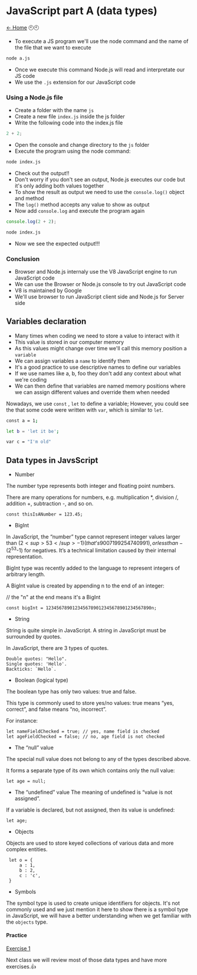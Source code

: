 # JavaScript part A (data types)

[<- Home](README.md)
🕙🕙
- To execute a JS program we'll use the node command and the name of the file that we want to execute

```bash
node a.js
```

- Once we execute this command Node.js will read and interpretate our JS code
- We use the `.js` extension for our JavaScript code
### Using a Node.js file 

- Create a folder with the name `js`
- Create a new file `index.js` inside the js folder
- Write the following code into the index.js file

```javascript
2 + 2;
```

- Open the console and change directory to the `js` folder
- Execute the program using the node command:

```bash
node index.js
```

- Check out the output!!
- Don't worry if you don't see an output, Node.js executes our code but it's only adding both values together
- To show the result as output we need to use the `console.log()` object and method
- The `log()` method accepts any value to show as output
- Now add `console.log` and execute the program again

```js
console.log(2 + 2);
```

```bash
node index.js
```

- Now we see the expected output!!!

### Conclusion

- Browser and Node.js internaly use the V8 JavaScript engine to run JavaScript code
- We can use the Browser or Node.js console to try out JavaScript code
- V8 is maintained by Google
- We'll use browser to run JavaScript client side and Node.js for Server side

## Variables declaration

- Many times when coding we need to store a value to interact with it
- This value is stored in our computer memory
- As this values might change over time we'll call this memory position a `variable`
- We can assign variables a `name` to identify them
- It's a good practice to use descriptive names to define our variables
- If we use names like a, b, foo they don't add any context about what we're coding
- We can then define that variables are named memory positions where we can assign different values and override them when needed

Nowadays, we use ```const``` , ```let``` to define a variable; However, you could see the that some code were written with ```var```, which is similar to ```let```.

```bash
const a = 1;
```

```bash
let b = 'let it be';
```

```bash
var c = "I'm old"
```

## Data types in JavsScript

* Number

The number type represents both integer and floating point numbers.

There are many operations for numbers, e.g. multiplication *, division /, addition +, subtraction -, and so on.

```
const thisIsANumber = 123.45;
```
* BigInt

In JavaScript, the “number” type cannot represent integer values larger than ($2<sup>53</sup>-1) (that’s 9007199254740991), or less than -($2<sup>53</sup>-1) for negatives. It’s a technical limitation caused by their internal representation.

BigInt type was recently added to the language to represent integers of arbitrary length.

A BigInt value is created by appending n to the end of an integer:

// the "n" at the end means it's a BigInt
```
const bigInt = 1234567890123456789012345678901234567890n;
```

* String

String is quite simple in JavaScript.
A string in JavaScript must be surrounded by quotes.

In JavaScript, there are 3 types of quotes.

    Double quotes: "Hello".
    Single quotes: 'Hello'.
    Backticks: `Hello`.

* Boolean (logical type)

The boolean type has only two values: true and false.

This type is commonly used to store yes/no values: true means “yes, correct”, and false means “no, incorrect”.

For instance:
```
let nameFieldChecked = true; // yes, name field is checked
let ageFieldChecked = false; // no, age field is not checked
```
* The “null” value

The special null value does not belong to any of the types described above.

It forms a separate type of its own which contains only the null value:
```
let age = null;
```

* The “undefined” value
The meaning of undefined is “value is not assigned”.

If a variable is declared, but not assigned, then its value is undefined:
```
let age;
```
* Objects

 Objects are used to store keyed collections of various data and more complex entities. 
```
 let o = {
     a : 1,
     b : 2,
     c : 'c',
 }
```
* Symbols

The symbol type is used to create unique identifiers for objects. It's not commonly used and we just mention it here to show there is a symbol type in JavaScript, we will have a better understanding when we get familiar with the ```objects``` type.

#### Practice

[Exercise 1](./exercises/js/ex_1.md)

Next class we will review most of those data types and have more exercises.👍